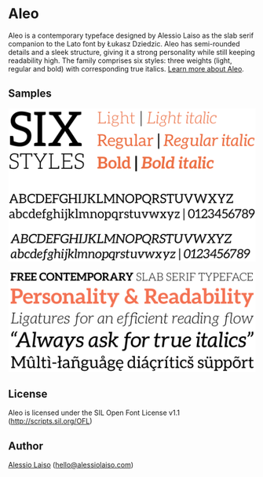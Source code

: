 # Aleo
Aleo is a contemporary typeface designed by Alessio Laiso as the slab serif companion to the Lato font by Łukasz Dziedzic. Aleo has semi-rounded details and a sleek structure, giving it a strong personality while still keeping readability high. The family comprises six styles:  three weights (light, regular and bold) with corresponding true italics. [Learn more about Aleo](http://alessiolaiso.com/aleo-font).


## Samples
![Sample](documentation/sample.png?raw=true "Aleo comes in six styles")

![Sample #2](documentation/sample-1.png?raw=true "Supports italics and multiple languages")

## License
Aleo is licensed under the SIL Open Font License v1.1 (http://scripts.sil.org/OFL)

## Author
[Alessio Laiso](https://alessiolaiso.com) ([hello@alessiolaiso.com](mailto:hello@alessiolaiso.com))
